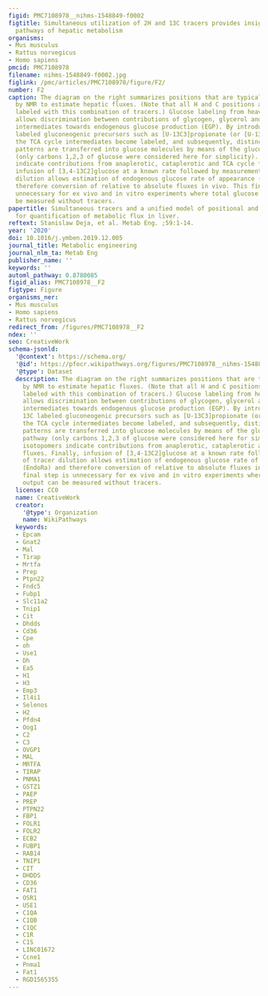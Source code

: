 ```yaml
---
figid: PMC7108978__nihms-1548849-f0002
figtitle: Simultaneous utilization of 2H and 13C tracers provides insights into distinct
  pathways of hepatic metabolism
organisms:
- Mus musculus
- Rattus norvegicus
- Homo sapiens
pmcid: PMC7108978
filename: nihms-1548849-f0002.jpg
figlink: /pmc/articles/PMC7108978/figure/F2/
number: F2
caption: The diagram on the right summarizes positions that are typically monitored
  by NMR to estimate hepatic fluxes. (Note that all H and C positions are potentially
  labeled with this combination of tracers.) Glucose labeling from heavy water (2H2O)
  allows discrimination between contributions of glycogen, glycerol and TCA cycle
  intermediates towards endogenous glucose production (EGP). By introduction of 13C
  labeled gluconeogenic precursors such as [U-13C3]propionate (or [U-13C3]lactate),
  the TCA cycle intermediates become labeled, and subsequently, distinct 13C labeling
  patterns are transferred into glucose molecules by means of the gluconeogenic pathway
  (only carbons 1,2,3 of glucose were considered here for simplicity). These isotopomers
  indicate contributions from anaplerotic, cataplerotic and TCA cycle fluxes. Finally,
  infusion of [3,4-13C2]glucose at a known rate followed by measurement of tracer
  dilution allows estimation of endogenous glucose rate of appearance (EndoRa) and
  therefore conversion of relative to absolute fluxes in vivo. This final step is
  unnecessary for ex vivo and in vitro experiments where total glucose output can
  be measured without tracers.
papertitle: Simultaneous tracers and a unified model of positional and mass isotopomers
  for quantification of metabolic flux in liver.
reftext: Stanislaw Deja, et al. Metab Eng. ;59:1-14.
year: '2020'
doi: 10.1016/j.ymben.2019.12.005
journal_title: Metabolic engineering
journal_nlm_ta: Metab Eng
publisher_name: ''
keywords: ''
automl_pathway: 0.8780085
figid_alias: PMC7108978__F2
figtype: Figure
organisms_ner:
- Mus musculus
- Homo sapiens
- Rattus norvegicus
redirect_from: /figures/PMC7108978__F2
ndex: ''
seo: CreativeWork
schema-jsonld:
  '@context': https://schema.org/
  '@id': https://pfocr.wikipathways.org/figures/PMC7108978__nihms-1548849-f0002.html
  '@type': Dataset
  description: The diagram on the right summarizes positions that are typically monitored
    by NMR to estimate hepatic fluxes. (Note that all H and C positions are potentially
    labeled with this combination of tracers.) Glucose labeling from heavy water (2H2O)
    allows discrimination between contributions of glycogen, glycerol and TCA cycle
    intermediates towards endogenous glucose production (EGP). By introduction of
    13C labeled gluconeogenic precursors such as [U-13C3]propionate (or [U-13C3]lactate),
    the TCA cycle intermediates become labeled, and subsequently, distinct 13C labeling
    patterns are transferred into glucose molecules by means of the gluconeogenic
    pathway (only carbons 1,2,3 of glucose were considered here for simplicity). These
    isotopomers indicate contributions from anaplerotic, cataplerotic and TCA cycle
    fluxes. Finally, infusion of [3,4-13C2]glucose at a known rate followed by measurement
    of tracer dilution allows estimation of endogenous glucose rate of appearance
    (EndoRa) and therefore conversion of relative to absolute fluxes in vivo. This
    final step is unnecessary for ex vivo and in vitro experiments where total glucose
    output can be measured without tracers.
  license: CC0
  name: CreativeWork
  creator:
    '@type': Organization
    name: WikiPathways
  keywords:
  - Epcam
  - Gnat2
  - Mal
  - Tirap
  - Mrtfa
  - Prep
  - Ptpn22
  - Fndc5
  - Fubp1
  - Slc11a2
  - Tnip1
  - Cit
  - Dhdds
  - Cd36
  - Cpe
  - oh
  - Use1
  - Dh
  - Ea5
  - H1
  - H3
  - Emp3
  - Il4i1
  - Selenos
  - H2
  - Pfdn4
  - Oog1
  - C2
  - C3
  - OVGP1
  - MAL
  - MRTFA
  - TIRAP
  - PNMA1
  - GSTZ1
  - PAEP
  - PREP
  - PTPN22
  - FBP1
  - FOLR1
  - FOLR2
  - ECB2
  - FUBP1
  - RAB14
  - TNIP1
  - CIT
  - DHDDS
  - CD36
  - FAT1
  - OSR1
  - USE1
  - C1QA
  - C1QB
  - C1QC
  - C1R
  - C1S
  - LINC01672
  - Ccne1
  - Pnma1
  - Fat1
  - RGD1565355
---
```

